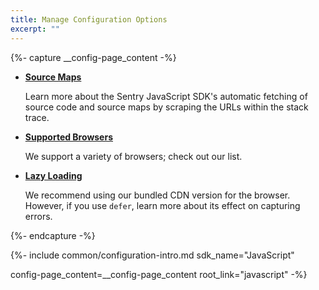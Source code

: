 ```yaml
---
title: Manage Configuration Options
excerpt: ""
---
```


{%- capture __config-page_content -%}

- **[Source Maps](/platforms/javascript/sourcemaps)**

    Learn more about the Sentry JavaScript SDK's automatic fetching of source code and source maps by scraping the URLs within the stack trace.

- **[Supported Browsers](/sdks/javascript/config/supported-browsers)**

    We support a variety of browsers; check out our list.

- **[Lazy Loading](/sdks/javascript/config/lazy-load-sentry)**

    We recommend using our bundled CDN version for the browser. However, if you use `defer`, learn more about its effect on capturing errors.

{%- endcapture -%}



{%- include common/configuration-intro.md 
sdk_name="JavaScript"

config-page_content=__config-page_content
root_link="javascript"
 -%}
 